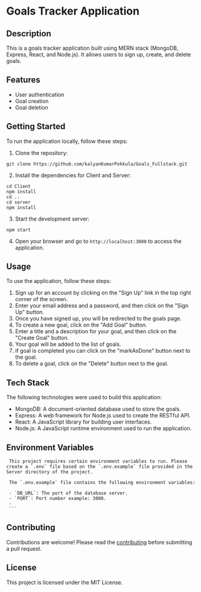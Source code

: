 # Goals Tracker Application

## Description

This is a goals tracker application built using MERN stack (MongoDB, Express, React, and Node.js). It allows users to sign up, create, and delete goals.

## Features

- User authentication
- Goal creation
- Goal deletion

## Getting Started

To run the application locally, follow these steps:

1. Clone the repository:

```
git clone https://github.com/kalyanKumarPokkula/Goals_Fullstack.git
```

2. Install the dependencies for Client and Server:

```
cd Client
npm install
cd ..
cd server
npm install
```

3. Start the development server:

```
npm start
```

4. Open your browser and go to `http://localhost:3000` to access the application.

## Usage

To use the application, follow these steps:

1. Sign up for an account by clicking on the "Sign Up" link in the top right corner of the screen.
2. Enter your email address and a password, and then click on the "Sign Up" button.
3. Once you have signed up, you will be redirected to the goals page.
4. To create a new goal, click on the "Add Goal" button.
5. Enter a title and a description for your goal, and then click on the "Create Goal" button.
6. Your goal will be added to the list of goals.
7. if goal is completed you can click on the "markAsDone" button next to the goal.
8. To delete a goal, click on the "Delete" button next to the goal.

## Tech Stack

The following technologies were used to build this application:

- MongoDB: A document-oriented database used to store the goals.
- Express: A web framework for Node.js used to create the RESTful API.
- React: A JavaScript library for building user interfaces.
- Node.js: A JavaScript runtime environment used to run the application.

## Environment Variables

     This project requires certain environment variables to run. Please create a `.env` file based on the `.env.example` file provided in the Server directory of the project.

     The `.env.example` file contains the following environment variables:

     - `DB_URL`: The port of the database server.
     - `PORT`: Port number example: 3000.
     -
     ```

## Contributing

Contributions are welcome! Please read the [contributing](https://github.com/kalyanKumarPokkula/Goals_Fullstack) before submitting a pull request.

## License

This project is licensed under the MIT License.
